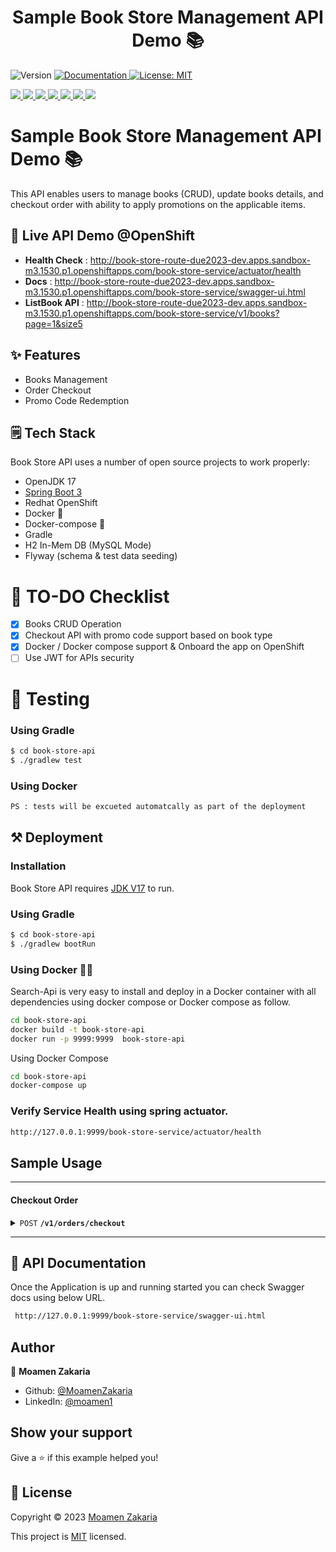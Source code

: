 <h1 align="center">Sample Book Store Management API Demo 📚</h1>
<p>
  <img alt="Version" src="https://img.shields.io/badge/version-1.0.0-blue.svg?cacheSeconds=2592000" />
  <a href="https://github.com/MoamenZakaria/search-api" target="_blank">
    <img alt="Documentation" src="https://img.shields.io/badge/documentation-yes-brightgreen.svg" />
  </a>
  <a href="#" target="_blank">
    <img alt="License: MIT" src="https://img.shields.io/badge/License-MIT-yellow.svg" />
  </a>
  </p>
  <p>
  <a href="#" target="_blank">
<img src="https://img.shields.io/badge/spring%20-%236DB33F.svg?&style=for-the-badge&logo=spring&logoColor=white"/>
  </a> 
   <a href="#" target="_blank">
<img src="https://img.shields.io/badge/Java-ED8B00?style=for-the-badge&logo=openjdk&logoColor=white"/>  </a>
   <a href="#" target="_blank">
<img src="https://img.shields.io/badge/H2-DB-blue?&style=for-the-badge&logo=mysql&logoColor=white"/> </a>   <a href="#" target="_blank">
<img src="https://img.shields.io/badge/Flyway-Migration-red?&style=for-the-badge&logo=mysql&logoColor=white"/> </a>


<a href="#" target="_blank">
<img src="https://img.shields.io/badge/Hibernate-59666C?style=for-the-badge&logo=Hibernate&logoColor=white"/>
</a> 
   <a href="#" target="_blank">
<img src="https://img.shields.io/badge/docker%20-%230db7ed.svg?&style=for-the-badge&logo=docker&logoColor=white"/>
</a>

   <a href="#" target="_blank">
<img src="https://img.shields.io/badge/Red%20Hat%20Open%20Shift-E00?logo=redhatopenshift&logoColor=fff&style=for-the-badge&logoColor=white"/>
</a>
</p>

# Sample Book Store Management API Demo 📚

This API enables users to manage books (CRUD), update books details, and checkout order with ability to apply promotions
on the applicable items.
## 🚀 Live API Demo @OpenShift
- **Health Check** : http://book-store-route-due2023-dev.apps.sandbox-m3.1530.p1.openshiftapps.com/book-store-service/actuator/health
- **Docs** : http://book-store-route-due2023-dev.apps.sandbox-m3.1530.p1.openshiftapps.com/book-store-service/swagger-ui.html
- **ListBook API** : http://book-store-route-due2023-dev.apps.sandbox-m3.1530.p1.openshiftapps.com/book-store-service/v1/books?page=1&size5

## ✨ Features

- Books Management
- Order Checkout
- Promo Code Redemption

## 🗒️ Tech Stack

Book Store API uses a number of open source projects to work properly:

* OpenJDK 17
* [Spring Boot 3](https://spring.io)
* Redhat OpenShift
* Docker 🐳
* Docker-compose 🐳
* Gradle
* H2 In-Mem DB (MySQL Mode)
* Flyway (schema & test data seeding)

# 🧾 TO-DO Checklist
- [x] Books CRUD Operation 
- [x] Checkout API with promo code support based on book type
- [x] Docker / Docker compose support & Onboard the app on OpenShift 
- [ ] Use JWT for APIs security

# 🧪 Testing

### Using Gradle

```sh
$ cd book-store-api
$ ./gradlew test
```

### Using Docker

```sh
PS : tests will be excueted automatcally as part of the deployment 
```

## ⚒️ Deployment

### Installation

Book Store API requires [JDK V17](https://openjdk.org/projects/jdk/17/) to run.

### Using Gradle

```sh
$ cd book-store-api
$ ./gradlew bootRun
```

### Using Docker 🐳🐳

Search-Api is very easy to install and deploy in a Docker container with all dependencies using docker compose or Docker
compose as follow.

```sh
cd book-store-api
docker build -t book-store-api 
docker run -p 9999:9999  book-store-api
```

Using Docker Compose

```sh
cd book-store-api
docker-compose up
```

### Verify Service Health using spring actuator.

```sh
http://127.0.0.1:9999/book-store-service/actuator/health
```
## Sample Usage

------------------------------------------------------------------------------------------

#### Checkout Order

<details>
 <summary><code>POST</code> <code><b>/v1/orders/checkout</b></code> </summary>

##### Request

```json
{
  "orderItems": [
    {
      "bookId":2,
      "quantity" : 1
    },
    {
      "bookId":1,
      "quantity" : 1
    }
  ],
  "promotionCode": "SPRING2023"
}
```

##### Responses

```json
{
  "code": "1",
  "message": "Success",
  "data": {
    "orderId": 1680540281037,
    "totalPrice": 27.98,
    "totalPriceAfterDiscount": 25.18,
    "discount": 2.80,
    "consumedPromotion": {
      "promotionCode": "SPRING2023",
      "discountPercentage": 10.0,
      "applicableOnBookType": "Fiction",
      "applicableOnBooksIds": [
        1,
        2
      ]
    }
  }
}
```
##### Example Checkout cURL

```bash
curl --location 'http://127.0.0.1:9999/book-store-service/v1/orders/checkout' \
  --header 'Content-Type: application/json' \
  --data '{
  "orderItems": [
    {
      "bookId": 2,
      "quantity": 1
    },
    {
      "bookId": 1,
      "quantity": 1
    }
  ],
  "promotionCode": "SPRING2023"
}'

```

</details>

------------------------------------------------------------------------------------------

## 📄 API Documentation

Once the Application is up and running started you can check Swagger docs using below URL.

```sh
 http://127.0.0.1:9999/book-store-service/swagger-ui.html
```

## Author

👤 **Moamen Zakaria**

* Github: [@MoamenZakaria](https://github.com/MoamenZakaria)
* LinkedIn: [@moamen1](https://linkedin.com/in/moamen1)

## Show your support

Give a ⭐️ if this example helped you!

## 🪪 License

Copyright © 2023 [Moamen Zakaria](https://github.com/MoamenZakaria)

This project is [MIT](https://opensource.org/licenses/MIT) licensed.
